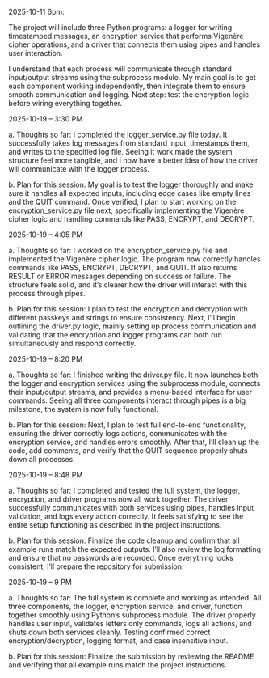 2025-10-11 6pm:

The project will include three Python programs: a logger for writing timestamped messages, an encryption service that performs Vigenère cipher operations, and a driver that connects them using pipes and handles user interaction.

I understand that each process will communicate through standard input/output streams using the subprocess module. My main goal is to get each component working independently, then integrate them to ensure smooth communication and logging. Next step: test the encryption logic before wiring everything together.

2025-10-19 – 3:30 PM

a. Thoughts so far:
I completed the logger_service.py file today. It successfully takes log messages from standard input, timestamps them, and writes to the specified log file. Seeing it work made the system structure feel more tangible, and I now have a better idea of how the driver will communicate with the logger process.

b. Plan for this session:
My goal is to test the logger thoroughly and make sure it handles all expected inputs, including edge cases like empty lines and the QUIT command. Once verified, I plan to start working on the encryption_service.py file next, specifically implementing the Vigenère cipher logic and handling commands like PASS, ENCRYPT, and DECRYPT.

2025-10-19 – 4:05 PM

a. Thoughts so far:
I worked on the encryption_service.py file and implemented the Vigenère cipher logic. The program now correctly handles commands like PASS, ENCRYPT, DECRYPT, and QUIT. It also returns RESULT or ERROR messages depending on success or failure. The structure feels solid, and it’s clearer how the driver will interact with this process through pipes.

b. Plan for this session:
I plan to test the encryption and decryption with different passkeys and strings to ensure consistency. Next, I’ll begin outlining the driver.py logic, mainly setting up process communication and validating that the encryption and logger programs can both run simultaneously and respond correctly.

2025-10-19 – 8:20 PM

a. Thoughts so far:
I finished writing the driver.py file. It now launches both the logger and encryption services using the subprocess module, connects their input/output streams, and provides a menu-based interface for user commands. Seeing all three components interact through pipes is a big milestone, the system is now fully functional.

b. Plan for this session:
Next, I plan to test full end-to-end functionality, ensuring the driver correctly logs actions, communicates with the encryption service, and handles errors smoothly. After that, I’ll clean up the code, add comments, and verify that the QUIT sequence properly shuts down all processes.

2025-10-19 – 8:48 PM

a. Thoughts so far:
I completed and tested the full system, the logger, encryption, and driver programs now all work together. The driver successfully communicates with both services using pipes, handles input validation, and logs every action correctly. It feels satisfying to see the entire setup functioning as described in the project instructions.

b. Plan for this session:
Finalize the code cleanup and confirm that all example runs match the expected outputs. I’ll also review the log formatting and ensure that no passwords are recorded. Once everything looks consistent, I’ll prepare the repository for submission.

2025-10-19 – 9 PM

a. Thoughts so far:
The full system is complete and working as intended. All three components, the logger, encryption service, and driver, function together smoothly using Python’s subprocess module. The driver properly handles user input, validates letters only commands, logs all actions, and shuts down both services cleanly. Testing confirmed correct encryption/decryption, logging format, and case insensitive input.

b. Plan for this session:
Finalize the submission by reviewing the README and verifying that all example runs match the project instructions.
